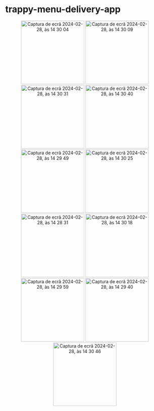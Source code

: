 # trappy-menu-delivery-app

<center>
<img width="200" alt="Captura de ecrã 2024-02-28, às 14 30 04" src="https://github.com/JersyFernandesJF/field_finder_app/assets/102835855/a247528e-a6c3-43f4-ba8c-892c8cf9561c">
<img width="200" alt="Captura de ecrã 2024-02-28, às 14 30 09" src="https://github.com/JersyFernandesJF/field_finder_app/assets/102835855/caaa3ae3-8c2c-4891-8e0c-563db17b0b27">
<img width="200" alt="Captura de ecrã 2024-02-28, às 14 30 31" src="https://github.com/JersyFernandesJF/field_finder_app/assets/102835855/8b541baf-0bec-48e5-a620-716042013488">
<img width="200" alt="Captura de ecrã 2024-02-28, às 14 30 40" src="https://github.com/JersyFernandesJF/field_finder_app/assets/102835855/1fb87794-d91e-47c6-9c60-323a40d8a710">
<img width="200" alt="Captura de ecrã 2024-02-28, às 14 29 49" src="https://github.com/JersyFernandesJF/field_finder_app/assets/102835855/c94f0519-17c4-4edd-a074-9473a60d9c62">
<img width="200" alt="Captura de ecrã 2024-02-28, às 14 30 25" src="https://github.com/JersyFernandesJF/field_finder_app/assets/102835855/e46e0a4e-37b8-43f9-919b-feb265cd05c7">
<img width="200" alt="Captura de ecrã 2024-02-28, às 14 28 31" src="https://github.com/JersyFernandesJF/field_finder_app/assets/102835855/6323c5de-0a4b-4b08-800e-f94b328b0951">
<img width="200" alt="Captura de ecrã 2024-02-28, às 14 30 18" src="https://github.com/JersyFernandesJF/field_finder_app/assets/102835855/c1464959-7f1e-490d-bd84-c4911e437894">
<img width="200" alt="Captura de ecrã 2024-02-28, às 14 29 59" src="https://github.com/JersyFernandesJF/field_finder_app/assets/102835855/4461a72f-b2ec-4e9b-b40f-8d99c669fde7">
<img width="200" alt="Captura de ecrã 2024-02-28, às 14 29 40" src="https://github.com/JersyFernandesJF/field_finder_app/assets/102835855/9e6c17f0-0be9-434c-b0a6-ee9a03490b55">
<img width="200" alt="Captura de ecrã 2024-02-28, às 14 30 46" src="https://github.com/JersyFernandesJF/field_finder_app/assets/102835855/c0aadb3b-5c0e-4051-ac4c-8d6b39968133">
</center>
